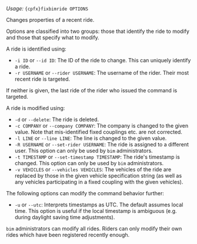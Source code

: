 *Usage:* `{cpfx}fixbimride OPTIONS`

Changes properties of a recent ride.

Options are classified into two groups: those that identify the ride to modify and those that specify what to modify.

A ride is identified using:

* `-i ID` or `--id ID`: The ID of the ride to change. This can uniquely identify a ride.
* `-r USERNAME` or `--rider USERNAME`: The username of the rider. Their most recent ride is targeted.

If neither is given, the last ride of the rider who issued the command is targeted.

A ride is modified using:

* `-d` or `--delete`: The ride is deleted.
* `-c COMPANY` or `--company COMPANY`: The company is changed to the given value. Note that mis-identified fixed couplings etc. are not corrected.
* `-l LINE` or `--line LINE`: The line is changed to the given value.
* `-R USERNAME` or `--set-rider USERNAME`: The ride is assigned to a different user. This option can only be used by `bim` administrators.
* `-t TIMESTAMP` or `--set-timestamp TIMESTAMP`: The ride's timestamp is changed. This option can only be used by `bim` administrators.
* `-v VEHICLES` or `--vehicles VEHICLES`: The vehicles of the ride are replaced by those in the given vehicle specification string (as well as any vehicles participating in a fixed coupling with the given vehicles).

The following options can modify the command behavior further:

* `-u` or `--utc`: Interprets timestamps as UTC. The default assumes local time. This option is useful if the local timestamp is ambiguous (e.g. during daylight saving time adjustments).

`bim` administrators can modify all rides. Riders can only modify their own rides which have been registered recently enough.
